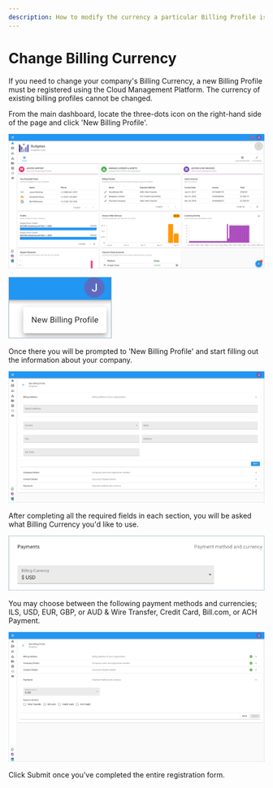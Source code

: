 ```yaml
---
description: How to modify the currency a particular Billing Profile is billed in.
---
```


# Change Billing Currency

If you need to change your company's Billing Currency, a new Billing Profile must be registered using the Cloud Management Platform. The currency of existing billing profiles cannot be changed.

From the main dashboard, locate the three-dots icon on the right-hand side of the page and click 'New Billing Profile'.

![A screenshot showing you the location of the _three-dots_ icon](../.gitbook/assets/more-vert-icon.png)

![A screenshot showing you the _New Billing Profile_ button](../.gitbook/assets/new-billing-profile.png)

Once there you will be prompted to 'New Billing Profile' and start filling out the information about your company.

![A screenshot showing you the _New Billing Profile_ form](<../.gitbook/assets/create-new-billing-profile-2- (1) (1).png>)

After completing all the required fields in each section, you will be asked what Billing Currency you'd like to use.

![A screenshot showing you the _Billing _Currency_ drop-down menu](../.gitbook/assets/currency.png)

You may choose between the following payment methods and currencies; ILS, USD, EUR, GBP, or AUD & Wire Transfer, Credit Card, Bill.com, or ACH Payment.

![A screenshot showing you the payment methods radio button options](<../.gitbook/assets/payment-method-and-currency (1) (1) (1) (1) (1).png>)

Click Submit once you've completed the entire registration form.
